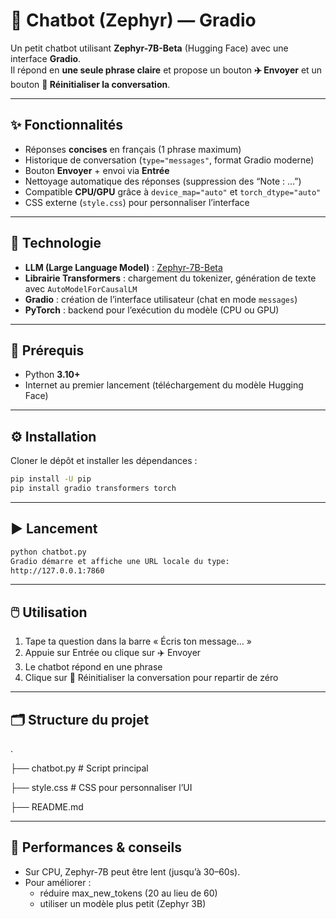 # 🤖 Chatbot (Zephyr) — Gradio

Un petit chatbot utilisant **Zephyr-7B-Beta** (Hugging Face) avec une interface **Gradio**.  
Il répond en **une seule phrase claire** et propose un bouton **✈️ Envoyer** et un bouton **🧹 Réinitialiser la conversation**.

---

## ✨ Fonctionnalités

- Réponses **concises** en français (1 phrase maximum)
- Historique de conversation (`type="messages"`, format Gradio moderne)
- Bouton **Envoyer** + envoi via **Entrée**
- Nettoyage automatique des réponses (suppression des “Note : …”)
- Compatible **CPU/GPU** grâce à `device_map="auto"` et `torch_dtype="auto"`
- CSS externe (`style.css`) pour personnaliser l’interface

---

## 🧠 Technologie

- **LLM (Large Language Model)** : [Zephyr-7B-Beta](https://huggingface.co/HuggingFaceH4/zephyr-7b-beta)  
- **Librairie Transformers** : chargement du tokenizer, génération de texte avec `AutoModelForCausalLM`  
- **Gradio** : création de l’interface utilisateur (chat en mode `messages`)  
- **PyTorch** : backend pour l’exécution du modèle (CPU ou GPU)

---

## 🧰 Prérequis

- Python **3.10+**
- Internet au premier lancement (téléchargement du modèle Hugging Face)

---

## ⚙️ Installation

Cloner le dépôt et installer les dépendances :

```bash
pip install -U pip
pip install gradio transformers torch
```

---

## ▶️ Lancement

```bash
python chatbot.py
Gradio démarre et affiche une URL locale du type:
http://127.0.0.1:7860
```

---

## 🖱️ Utilisation

1. Tape ta question dans la barre « Écris ton message… »
2. Appuie sur Entrée ou clique sur ✈️ Envoyer
3. Le chatbot répond en une phrase
4. Clique sur 🧹 Réinitialiser la conversation pour repartir de zéro

---

## 🗂️ Structure du projet

.

├── chatbot.py             # Script principal

├── style.css              # CSS pour personnaliser l’UI

├── README.md 

---

## 🐢 Performances & conseils

- Sur CPU, Zephyr-7B peut être lent (jusqu’à 30–60s).
- Pour améliorer :
    - réduire max_new_tokens (20 au lieu de 60)
    - utiliser un modèle plus petit (Zephyr 3B)
